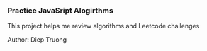 ### Practice JavaSript Alogirthms

This project helps me review algorithms and Leetcode challenges

Author: Diep Truong